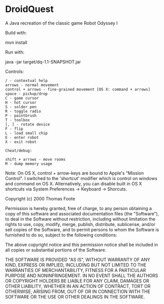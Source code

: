 DroidQuest
==========

A Java recreation of the classic game Robot Odyssey I

Build with:

   mvn install

Run with:

   java -jar target/dq-1.1-SNAPSHOT.jar

Controls:

    / - contextual help
    arrows - normal movement
    control + arrows - fine-grained movement [OS X: command + arrows]
    space - pickup/drop
    C - game cursor
    H - hot cursor
    S - solder pen
    R - toggle radio
    P - paintbrush
    T - toolbox
    [, ] - rotate device
    F - flip
    L - load small chip
    E - enter robot
    X - exit robot

    Cheat/debug:

    shift + arrows - move rooms
    M - dump memory usage

Note: On OS X, control + arrow-keys are bound to Apple's "Mission Control".  I switched to the 'shortcut' modifier which is control on windows and command on OS X.  Alternatively, you can disable
built in OS X shortcuts via System Preferences -> Keyboard -> Shorcuts.


Copyright (c) 2000 Thomas Foote

Permission is hereby granted, free of charge, to any person obtaining
a copy of this software and associated documentation files (the
"Software"), to deal in the Software without restriction, including
without limitation the rights to use, copy, modify, merge, publish,
distribute, sublicense, and/or sell copies of the Software, and to
permit persons to whom the Software is furnished to do so, subject to
the following conditions:

The above copyright notice and this permission notice shall be
included in all copies or substantial portions of the Software.

THE SOFTWARE IS PROVIDED "AS IS", WITHOUT WARRANTY OF ANY KIND,
EXPRESS OR IMPLIED, INCLUDING BUT NOT LIMITED TO THE WARRANTIES OF
MERCHANTABILITY, FITNESS FOR A PARTICULAR PURPOSE AND
NONINFRINGEMENT. IN NO EVENT SHALL THE AUTHORS OR COPYRIGHT HOLDERS BE
LIABLE FOR ANY CLAIM, DAMAGES OR OTHER LIABILITY, WHETHER IN AN ACTION
OF CONTRACT, TORT OR OTHERWISE, ARISING FROM, OUT OF OR IN CONNECTION
WITH THE SOFTWARE OR THE USE OR OTHER DEALINGS IN THE SOFTWARE.
